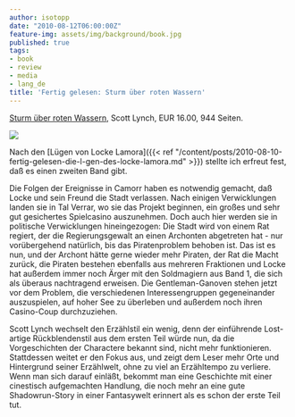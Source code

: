 ```yaml
---
author: isotopp
date: "2010-08-12T06:00:00Z"
feature-img: assets/img/background/book.jpg
published: true
tags:
- book
- review
- media
- lang_de
title: 'Fertig gelesen: Sturm über roten Wassern'
---
```

[Sturm über roten Wassern](http://www.amazon.de/Sturm-roten-Wassern-Scott-Lynch/dp/3453531132),
Scott Lynch, EUR 16.00, 944 Seiten.

![](/uploads/locke_lamora2.jpg)

Nach den [Lügen von Locke Lamora]({{< ref "/content/posts/2010-08-10-fertig-gelesen-die-l-gen-des-locke-lamora.md" >}})
stellte ich erfreut fest, daß es einen zweiten Band gibt.

Die Folgen der Ereignisse in Camorr haben es notwendig gemacht, daß Locke
und sein Freund die Stadt verlassen. Nach einigen Verwicklungen landen sie
in Tal Verrar, wo sie das Projekt beginnen, ein großes und sehr gut
gesichertes Spielcasino auszunehmen. Doch auch hier werden sie in politische
Verwicklungen hineingezogen: Die Stadt wird von einem Rat regiert, der die
Regierungsgewalt an einen Archonten abgetreten hat - nur vorübergehend
natürlich, bis das Piratenproblem behoben ist. Das ist es nun, und der
Archont hätte gerne wieder mehr Piraten, der Rat die Macht zurück, die
Piraten bestehen ebenfalls aus mehreren Fraktionen und Locke hat außerdem
immer noch Ärger mit den Soldmagiern aus Band 1, die sich als überaus
nachtragend erweisen. Die Gentleman-Ganoven stehen jetzt vor dem Problem,
die verschiedenen Interessengruppen gegeneinander auszuspielen, auf hoher
See zu überleben und außerdem noch ihren Casino-Coup durchzuziehen.

Scott Lynch wechselt den Erzählstil ein wenig, denn der einführende
Lost-artige Rückblendenstil aus dem ersten Teil würde nun, da die
Vorgeschichten der Charactere bekannt sind, nicht mehr funktionieren.
Stattdessen weitet er den Fokus aus, und zeigt dem Leser mehr Orte und
Hintergrund seiner Erzählwelt, ohne zu viel an Erzähltempo zu verliere. Wenn
man sich darauf einläßt, bekommt man eine Geschichte mit einer cinestisch
aufgemachten Handlung, die noch mehr an eine gute Shadowrun-Story in einer
Fantasywelt erinnert als es schon der erste Teil tut.


